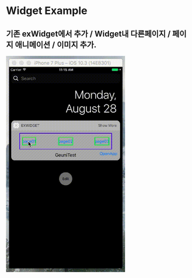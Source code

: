 # Widget Example
## 기존 exWidget에서 추가 / Widget내 다른페이지 / 페이지 애니메이션 / 이미지 추가.

![alt text](https://github.com/Sgeuni/LearnObjectiveC/blob/master/exWidget_animationTest/example.gif) </br> 

